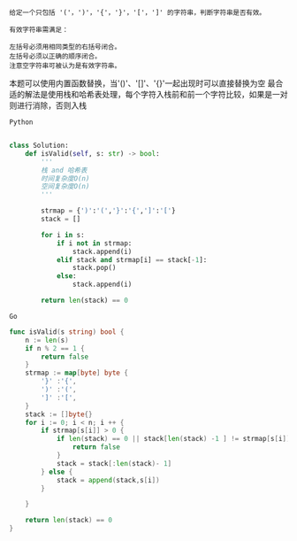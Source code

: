     给定一个只包括 '('，')'，'{'，'}'，'['，']' 的字符串，判断字符串是否有效。

    有效字符串需满足：

    左括号必须用相同类型的右括号闭合。
    左括号必须以正确的顺序闭合。
    注意空字符串可被认为是有效字符串。

本题可以使用内置函数替换，当'()'、'[]'、'{}'一起出现时可以直接替换为空
最合适的解法是使用栈和哈希表处理，每个字符入栈前和前一个字符比较，如果是一对则进行消除，否则入栈


`Python`

```python 

class Solution:
    def isValid(self, s: str) -> bool:
        '''
        栈 and 哈希表
        时间复杂度O(n)
        空间复杂度O(n)
        '''

        strmap = {')':'(','}':'{',']':'['}
        stack = []

        for i in s:
            if i not in strmap:
                stack.append(i)
            elif stack and strmap[i] == stack[-1]:
                stack.pop()
            else:
                stack.append(i)

        return len(stack) == 0 
```

`Go`
```go
func isValid(s string) bool {
    n := len(s)
    if n % 2 == 1 {
        return false 
    }
    strmap := map[byte] byte {
        '}' :'{',
        ')' :'(',
        ']' :'[',
    }
    stack := []byte{}
    for i := 0; i < n; i ++ {
        if strmap[s[i]] > 0 {
            if len(stack) == 0 || stack[len(stack) -1 ] != strmap[s[i]] {
                return false 
            } 
            stack = stack[:len(stack)- 1]
        } else {
            stack = append(stack,s[i])
        }

    }

    return len(stack) == 0 
}
```

